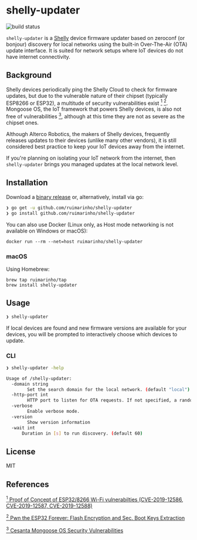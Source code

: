 # shelly-updater

![build status](https://github.com/ruimarinho/shelly-updater/workflows/Tests/badge.svg?branch=master)

`shelly-updater` is a [Shelly](https://shelly.cloud) device firmware updater based on zeroconf (or bonjour) discovery for local networks using the built-in Over-The-Air (OTA) update interface. It is suited for network setups where IoT devices do not have internet connectivity.

## Background

Shelly devices periodically ping the Shelly Cloud to check for firmware updates, but due to the vulnerable nature of their chipset (typically ESP8266 or ESP32), a multitude of security vulnerabilities exist [<sup>1</sup>](#reference-1) [<sup>2</sup>](#reference-2). Mongoose OS, the IoT framework that powers Shelly devices, is also not free of vulnerabilities [<sup>3</sup>](#reference-3), although at this time they are not as severe as the chipset ones.

Although Alterco Robotics, the makers of Shelly devices, frequently releases updates to their devices (unlike many other vendors), it is still considered best practice to keep your IoT devices away from the internet.

If you're planning on isolating your IoT network from the internet, then `shelly-updater` brings you managed updates at the local network level.

## Installation

Download a [binary release](https://github.com/ruimarinho/shelly-updater/releases) or, alternatively, install via go:

```sh
❯ go get -u github.com/ruimarinho/shelly-updater
❯ go install github.com/ruimarinho/shelly-updater
```

You can also use Docker (Linux only, as Host mode networking is not available on Windows or macOS):

```
docker run --rm --net=host ruimarinho/shelly-updater
```

### macOS

Using Homebrew:

```
brew tap ruimarinho/tap
brew install shelly-updater
```

## Usage

```sh
❯ shelly-updater
```

If local devices are found and new firmware versions are available for your devices, you will be prompted to interactively choose which devices to update.

### CLI

```sh
❯ shelly-updater -help

Usage of /shelly-updater:
  -domain string
    	Set the search domain for the local network. (default "local")
  -http-port int
    	HTTP port to listen for OTA requests. If not specified, a random port is chosen.
  -verbose
    	Enable verbose mode.
  -version
    	Show version information
  -wait int
      Duration in [s] to run discovery. (default 60)
```

## License

MIT

## References

<a class="anchor" id="reference-1" href="https://github.com/Matheus-Garbelini/esp32_esp8266_attacks"><sup>1</sup> Proof of Concept of ESP32/8266 Wi-Fi vulnerabilties (CVE-2019-12586, CVE-2019-12587, CVE-2019-12588)</a>

<a class="anchor" id="reference-2" href="https://limitedresults.com/2019/11/pwn-the-esp32-forever-flash-encryption-and-sec-boot-keys-extraction/"><sup>2</sup> Pwn the ESP32 Forever: Flash Encryption and Sec. Boot Keys Extraction</a>

<a class="anchor" id="reference-32" href="https://www.cvedetails.com/vulnerability-list/vendor_id-16334/product_id-37010/Cesanta-Mongoose-Os.html"><sup>3</sup> Cesanta Mongoose OS Security Vulnerabilities</a>
